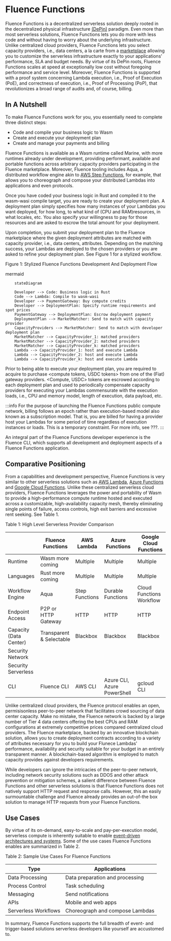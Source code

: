 # Fluence Functions

Fluence Functions is a decentralized serverless solution deeply rooted in the decentralized physical infrastructure [(DePin)](https://www.bitstamp.net/learn/web3/what-are-decentralized-physical-infrastructure-networks-depin/) paradigm. Even more than most serverless solutions, Fluence Functions lets you do more with less code and without having to worry about the underlying infrastructure. Unlike centralized cloud providers, Fluence Functions lets you select capacity providers, i.e., data centers, a la carte from a [marketplace](http://example.com) allowing you to customize the serverless infrastructure exactly to your applications' performance, SLA and budget needs. By virtue of its DePin roots, Fluence Functions scales at speed at exceptionally low cost without foregoing performance and service level. Moreover, Fluence Functions is supported with a proof system concerning Lambda execution, i.e., Proof of Execution (PoE), and correctness of execution, i.e., Proof of Processing (PoP), that revolutionizes a broad range of audits and, of course, billing.

## In A Nutshell

To make Fluence Functions work for you, you essentially need to complete three distinct steps:

* Code and compile your business logic to Wasm
* Create and execute your deployment plan
* Create and manage your payments and billing

Fluence Functions is available as a Wasm runtime called Marine, with more runtimes already under development, providing performant, available and portable functions across arbitrary capacity providers participating in the Fluence marketplace. Moreover, Fluence tooling includes Aqua, a distributed workflow engine akin to [AWS Step Functions](https://aws.amazon.com/step-functions/), for example, that allows you to choreograph and compose your distributed Lambdas into applications and even protocols.

Once you have coded your business logic in Rust and compiled it to the wasm-wasi compile target, you are ready to create your deployment plan. A deployment plan simply specifies how many instances of your Lambdas you want deployed, for how long, to what kind of (CPU and RAM)resources, in what locales, etc. You also specify your willingness to pay for those resources and are asked to escrow the total amount for your deployment. 

Upon completion, you submit your deployment plan to the Fluence marketplace where the given deployment attributes are matched with capacity provider, i.e., data centers, attributes. Depending on the matching success, your Lambdas are deployed to the chosen providers or you are asked to refine your deployment plan. See Figure 1 for a stylized workflow.

Figure 1: Stylized Fluence Functions Development And Deployment Flow

mermaid
```mermaid
    stateDiagram

    Developer --> Code: Business logic in Rust
    Code --> Lambda: Compile to wasm-wasi
    Developer --> PaymentGateway: Buy compute credits
    Developer --> DeploymentPlan: Specify runtime requirements and spot prices
    PaymentGateway --> DeploymentPlan: Escrow deployment payment 
    DeploymentPlan --> MarketMatcher: Send to match with capacity provider
    CapacityProviders --> MarketMatcher: Send to match with developer deployment plan
    MarketMatcher --> CapacityProvider_1: matched providers
    MarketMatcher --> CapacityProvider_2: matched providers
    MarketMatcher --> CapacityProvider_k: matched providers
    Lambda --> CapacityProvider_1: host and execute Lambda
    Lambda --> CapacityProvider_2: host and execute Lambda
    Lambda --> CapacityProvider_k: host and execute Lambda
```

Prior to being able to execute your deployment plan, you are required to acquire to purchase <compute tokens, USDC tokens> from one of the (Fiat) gateway providers. <Compute, USDC> tokens are escrowed according to each deployment plan and used to periodically compensate capacity providers for executing your Lambdas commensurate with the execution loads, i.e., CPU and memory model, length of execution, data payload, etc. 

:::info
For the purpose of launching the Fluence Functions public compute network, billing follows an epoch rather than execution-based model also known as a subscription model. That is, you are billed for having a provider host your Lambdas for some period of time regardless of execution instances or loads. This is a temporary constraint. For more info, see ???.
:::

An integral part of the Fluence Functions developer experience is the Fluence CLI, which supports all development and deployment aspects of a Fluence Functions application.

## Comparative Positioning

From a capabilities and development perspective, Fluence Functions is very similar to other serverless solutions such as [AWS Lambda](https://aws.amazon.com/lambda/), [Azure Functions](https://azure.microsoft.com/en-us/products/functions) and [Google Cloud Functions](https://cloud.google.com/serverless). Unlike these centralized serverless cloud providers, Fluence Functions leverages the power and portability of Wasm to provide a high-performance compute runtime hosted and executed across a customizable, high-availability capacity mesh, thereby eliminating single points of failure, access controls, high exit barriers and excessive rent seeking. See Table 1.

Table 1: High Level Serverless Provider Comparison

|  |Fluence Functions| AWS Lambda| Azure Functions| Google Cloud Functions |
|--- |--- |--- |--- |--- |
|Runtime| Wasm  more coming| Multiple| Multiple| Multiple|
|Languages| Rust more coming| Multiple| Multiple| Multiple|
|Workflow Engine|Aqua | Step Functions| Durable Functions| Cloud Functions Workflow|
|Endpoint Access| P2P or HTTP Gateway| HTTP| HTTP| HTTP|
|Capacity (Data Center)| Transparent & Selectable| Blackbox |  Blackbox |  Blackbox |
|Security Network| | | | |
|Security Serverless| | | | 
|CLI | Fluence CLI| AWS CLI| Azure CLI, Azure PowerShell | gcloud CLI |


Unlike centralized cloud providers, the Fluence protocol enables an open, permisisonless peer-to-peer network that facilitates crowd sourcing of data center capacity. Make no mistake, the Fluence network is backed by a large number of Tier 4 data centers offering the best CPUs and RAM configurations at extremely competitive prices compared centralized cloud providers. The Fluence marketplace, backed by an innovative blockchain solution, allows you to create deployment contracts according to a variety of attributes necessary for you to build your Flunece Lambdas' performance, availability and security suitable for your budget in an entirely transparent manner. A blockchain-based algorithm is employed to match capacity provides against developers requirements.

While developers can ignore the intricacies of the peer-to-peer network, including network security solutions such as DDOS and other attack prevention or mitigation schemes, a salient difference between Fluence Functions and other serverless solutions is that Fluence Functions does not natively support HTTP request and response calls. However, this an easily surmountable challenge and Fluence already provides an out-of-the box solution to manage HTTP requests from your Fluence Functions.


## Use Cases

By virtue of its on-demand, easy-to-scale and pay-per-execution model, serverless compute is inherently suitable to enable [event-driven architectures and systems](https://en.wikipedia.org/wiki/Event-driven_architecture). Some of the use cases Fluence Functions enables are summarized in Table 2.

Table 2: Sample Use Cases For Fluence Functions

|Type|Applications |
|--- |--- |
|Data Processing| Data preparation and processing|
|Process Control|Task scheduling|
|Messaging| Send notifications|
|APIs| Mobile and web apps|
|Serverless Workflows| Choreograph and compose Lambdas|

In summary, Fluence Functions supports the full breadth of event- and trigger-based solutions serverless developers like yourself are accustomed to.







